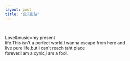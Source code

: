 ```yaml
---
layout: post
title: "音乐乱贴"
---
```

     

Love&music=my present  
life.This isn't a perfect world.I wanna escape from here and  
live pure life,but i can't reach taht place  
forever.I am a cynic,i am a fool.  

							  
		
